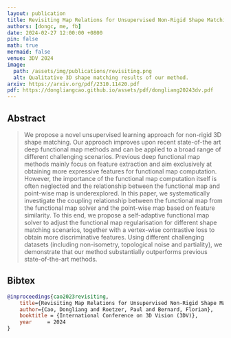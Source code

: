 ```yaml
---
layout: publication
title: Revisiting Map Relations for Unsupervised Non-Rigid Shape Matching
authors: [dongc, me, fb]
date: 2024-02-27 12:00:00 +0800
pin: false
math: true
mermaid: false
venue: 3DV 2024
image:
  path: /assets/img/publications/revisiting.png
  alt: Qualitative 3D shape matching results of our method.
arxiv: https://arxiv.org/pdf/2310.11420.pdf
pdf: https://dongliangcao.github.io/assets/pdf/dongliang20243dv.pdf
---
```


## Abstract

> We propose a novel unsupervised learning approach for non-rigid 3D shape matching. Our approach improves upon recent state-of-the art deep functional map methods and can be applied to a broad range of different challenging scenarios. Previous deep functional map methods mainly focus on feature extraction and aim exclusively at obtaining more expressive features for functional map computation. However, the importance of the functional map computation itself is often neglected and the relationship between the functional map and point-wise map is underexplored. In this paper, we systematically investigate the coupling relationship between the functional map from the functional map solver and the point-wise map based on feature similarity. To this end, we propose a self-adaptive functional map solver to adjust the functional map regularisation for different shape matching scenarios, together with a vertex-wise contrastive loss to obtain more discriminative features. Using different challenging datasets (including non-isometry, topological noise and partiality), we demonstrate that our method substantially outperforms previous state-of-the-art methods.


## Bibtex
```bibtex
@inproceedings{cao2023revisiting,
    title={Revisiting Map Relations for Unsupervised Non-Rigid Shape Matching},
    author={Cao, Dongliang and Roetzer, Paul and Bernard, Florian},
    booktitle = {International Conference on 3D Vision (3DV)},
    year     = 2024
}
```
